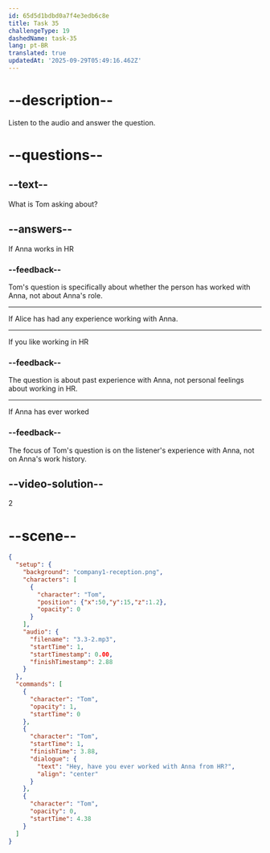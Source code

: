 ```yaml
---
id: 65d5d1bdbd0a7f4e3edb6c8e
title: Task 35
challengeType: 19
dashedName: task-35
lang: pt-BR
translated: true
updatedAt: '2025-09-29T05:49:16.462Z'
---
```


<!-- (Audio) Tom: Hey, have you ever worked with Anna from HR? -->

# --description--

Listen to the audio and answer the question.

# --questions--

## --text--

What is Tom asking about?

## --answers--

If Anna works in HR

### --feedback--

Tom's question is specifically about whether the person has worked with Anna, not about Anna's role.

---

If Alice has had any experience working with Anna.

---

If you like working in HR

### --feedback--

The question is about past experience with Anna, not personal feelings about working in HR.

---

If Anna has ever worked

### --feedback--

The focus of Tom's question is on the listener's experience with Anna, not on Anna's work history.

## --video-solution--

2

# --scene--

```json
{
  "setup": {
    "background": "company1-reception.png",
    "characters": [
      {
        "character": "Tom",
        "position": {"x":50,"y":15,"z":1.2},
        "opacity": 0
      }
    ],
    "audio": {
      "filename": "3.3-2.mp3",
      "startTime": 1,
      "startTimestamp": 0.00,
      "finishTimestamp": 2.88
    }
  },
  "commands": [
    {
      "character": "Tom",
      "opacity": 1,
      "startTime": 0
    },
    {
      "character": "Tom",
      "startTime": 1,
      "finishTime": 3.88,
      "dialogue": {
        "text": "Hey, have you ever worked with Anna from HR?",
        "align": "center"
      }
    },
    {
      "character": "Tom",
      "opacity": 0,
      "startTime": 4.38
    }
  ]
}
```
